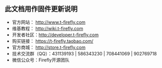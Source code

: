 ## 此文档用作固件更新说明

* 官方网站：  http://www.t-firefly.com
* 维基教程：  http://wiki.t-firefly.com
* 开发者社区：http://developer.t-firefly.com
* 购买链接：  https://t-firefly.taobao.com/
* 官方商城：  http://store.t-firefly.com
* 技术交流群（QQ）：431139193 | 586343230 | 708441069 | 902769718
* 微信公众号：Firefly开源团队
